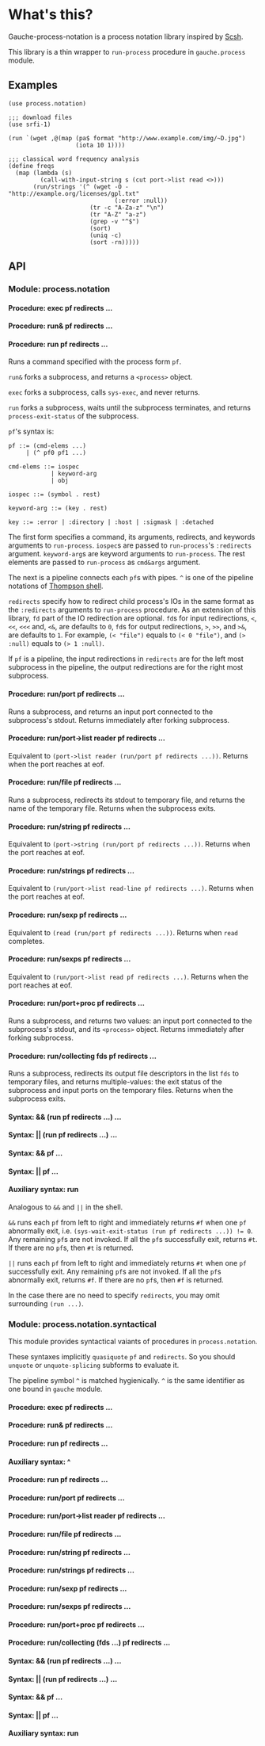 # What's this?
Gauche-process-notation is a process notation library inspired by
[Scsh](http://www.scsh.net/).

This library is a thin wrapper to `run-process` procedure in
`gauche.process` module.

## Examples

    (use process.notation)

    ;;; download files
    (use srfi-1)

    (run `(wget ,@(map (pa$ format "http://www.example.com/img/~D.jpg")
                       (iota 10 1))))

    ;;; classical word frequency analysis
    (define freqs
      (map (lambda (s)
             (call-with-input-string s (cut port->list read <>)))
           (run/strings '(^ (wget -O - "http://example.org/licenses/gpl.txt"
                                  (:error :null))
                           (tr -c "A-Za-z" "\n")
                           (tr "A-Z" "a-z")
                           (grep -v "^$")
                           (sort)
                           (uniq -c)
                           (sort -rn)))))

## API
### Module: process.notation
#### Procedure: exec pf redirects ...
#### Procedure: run& pf redirects ...
#### Procedure: run pf redirects ...

Runs a command specified with the process form `pf`.

`run&` forks a subprocess, and returns a `<process>` object.

`exec` forks a subprocess, calls `sys-exec`, and never returns.

`run` forks a subprocess, waits until the subprocess terminates,
and returns `process-exit-status` of the subprocess.

`pf`'s syntax is:

    pf ::= (cmd-elems ...)
         | (^ pf0 pf1 ...)

    cmd-elems ::= iospec
                | keyword-arg
                | obj

    iospec ::= (symbol . rest)

    keyword-arg ::= (key . rest)

    key ::= :error | :directory | :host | :sigmask | :detached

The first form specifies a command, its arguments, redirects, and
keywords arguments to `run-process`. `iospec`s are
passed to `run-process`'s `:redirects` argument.
`keyword-arg`s are keyword arguments to `run-process`.
The rest elements are passed to `run-process` as `cmd&args` argument.

The next is a pipeline connects each `pf`s with pipes.
`^` is one of the pipeline notations of
[Thompson shell](http://en.wikipedia.org/wiki/Thompson_shell).

`redirects` specify how to redirect child process's IOs in the same format
as the `:redirects` arguments to `run-process` procedure.
As an extension of this library, `fd` part of the IO redirection are optional.
`fd`s for input redirections, `<`, `<<`, `<<<` and, `<&`, are defaults to `0`,
`fd`s for output redirections, `>`, `>>`, and `>&`, are defaults to `1`.
For example, `(< "file")` equals to `(< 0 "file")`, and
`(> :null)` equals to `(> 1 :null)`.

If `pf` is a pipeline, the input redirections in `redirects` are
for the left most subprocess in the pipeline,
the output redirections are for the right most subprocess.

#### Procedure: run/port pf redirects ...
Runs a subprocess, and returns an input port connected to
the subprocess's stdout.
Returns immediately after forking subprocess.

#### Procedure: run/port->list reader pf redirects ...
Equivalent to `(port->list reader (run/port pf redirects ...))`.
Returns when the port reaches at eof.

#### Procedure: run/file pf redirects ...
Runs a subprocess, redirects its stdout to temporary file,
and returns the name of the temporary file.
Returns when the subprocess exits.

#### Procedure: run/string pf redirects ...
Equivalent to `(port->string (run/port pf redirects ...))`.
Returns when the port reaches at eof.

#### Procedure: run/strings pf redirects ...
Equivalent to `(run/port->list read-line pf redirects ...)`.
Returns when the port reaches at eof.

#### Procedure: run/sexp pf redirects ...
Equivalent to `(read (run/port pf redirects ...))`.
Returns when `read` completes.

#### Procedure: run/sexps pf redirects ...
Equivalent to `(run/port->list read pf redirects ...)`.
Returns when the port reaches at eof.

#### Procedure: run/port+proc pf redirects ...
Runs a subprocess, and returns two values: an input port connected to
the subprocess's stdout, and its `<process>` object.
Returns immediately after forking subprocess.

#### Procedure: run/collecting fds pf redirects ...
Runs a subprocess, redirects its output file descriptors in the list `fds` to
temporary files, and returns multiple-values:
the exit status of the subprocess and input ports on the temporary files.
Returns when the subprocess exits.

#### Syntax: && (run pf redirects ...) ...
#### Syntax: || (run pf redirects ...) ...
#### Syntax: && pf ...
#### Syntax: || pf ...
#### Auxiliary syntax: run
Analogous to `&&` and `||` in the shell.

`&&` runs each `pf` from left to right and immediately returns `#f`
when one `pf` abnormally exit,
i.e. `(sys-wait-exit-status (run pf redirects ...)) != 0`.
Any remaining `pf`s are not invoked.
If all the `pf`s successfully exit, returns `#t`.
If there are no `pf`s, then `#t` is returned.

`||` runs each `pf` from left to right and immediately returns `#t`
when one `pf` successfully exit.
Any remaining `pf`s are not invoked.
If all the `pf`s abnormally exit, returns `#f`.
If there are no `pf`s, then `#f` is returned.

In the case there are no need to specify `redirects`,
you may omit surrounding `(run ...)`.

### Module: process.notation.syntactical
This module provides syntactical vaiants of procedures in `process.notation`.

These syntaxes implicitly `quasiquote` `pf` and `redirects`.
So you should `unquote` or `unquote-splicing` subforms to evaluate it.

The pipeline symbol `^` is matched hygienically.
`^` is the same identifier as one bound in `gauche` module.

#### Procedure: exec pf redirects ...
#### Procedure: run& pf redirects ...
#### Procedure: run pf redirects ...
#### Auxiliary syntax: ^
#### Procedure: run pf redirects ...
#### Procedure: run/port pf redirects ...
#### Procedure: run/port->list reader pf redirects ...
#### Procedure: run/file pf redirects ...
#### Procedure: run/string pf redirects ...
#### Procedure: run/strings pf redirects ...
#### Procedure: run/sexp pf redirects ...
#### Procedure: run/sexps pf redirects ...
#### Procedure: run/port+proc pf redirects ...
#### Procedure: run/collecting (fds ...) pf redirects ...
#### Syntax: && (run pf redirects ...) ...
#### Syntax: || (run pf redirects ...) ...
#### Syntax: && pf ...
#### Syntax: || pf ...
#### Auxiliary syntax: run
